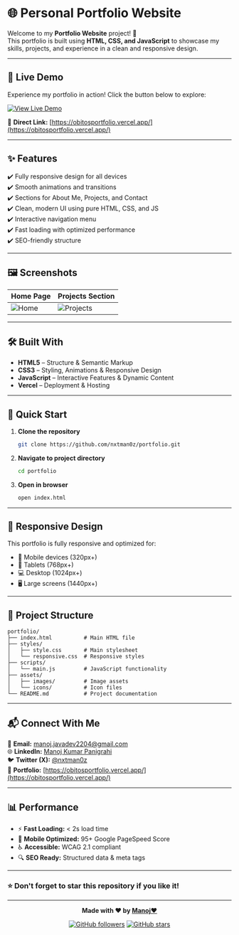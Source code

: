# 🌐 Personal Portfolio Website  
Welcome to my **Portfolio Website** project! 🎨  
This portfolio is built using **HTML, CSS, and JavaScript** to showcase my skills, projects, and experience in a clean and responsive design.  

---

## 🚀 Live Demo  
Experience my portfolio in action! Click the button below to explore:

[![View Live Demo](https://img.shields.io/badge/🌟%20View%20Demo-Live%20Portfolio-ff6b6b?style=for-the-badge&logo=vercel&logoColor=white)](https://obitosportfolio.vercel.app/)

🔗 **Direct Link:** [https://obitosportfolio.vercel.app/](https://obitosportfolio.vercel.app/)

---

## ✨ Features  
✔️ Fully responsive design for all devices  
✔️ Smooth animations and transitions  
✔️ Sections for About Me, Projects, and Contact  
✔️ Clean, modern UI using pure HTML, CSS, and JS  
✔️ Interactive navigation menu  
✔️ Fast loading with optimized performance  
✔️ SEO-friendly structure  

---

## 🖼️ Screenshots  
| Home Page | Projects Section |
|-----------|-------------------|
| ![Home](https://via.placeholder.com/400x200?text=Home+Preview) | ![Projects](https://via.placeholder.com/400x200?text=Projects+Preview) |

---

## 🛠️ Built With  
- **HTML5** – Structure & Semantic Markup  
- **CSS3** – Styling, Animations & Responsive Design  
- **JavaScript** – Interactive Features & Dynamic Content  
- **Vercel** – Deployment & Hosting  

---

## 🚀 Quick Start  
1. **Clone the repository**
   ```bash
   git clone https://github.com/nxtman0z/portfolio.git
   ```
2. **Navigate to project directory**
   ```bash
   cd portfolio
   ```
3. **Open in browser**
   ```bash
   open index.html
   ```

---

## 📱 Responsive Design  
This portfolio is fully responsive and optimized for:
- 📱 Mobile devices (320px+)
- 📱 Tablets (768px+)  
- 💻 Desktop (1024px+)
- 🖥️ Large screens (1440px+)

---

## 🎯 Project Structure  
```
portfolio/
├── index.html          # Main HTML file
├── styles/
│   ├── style.css       # Main stylesheet
│   └── responsive.css  # Responsive styles
├── scripts/
│   └── main.js         # JavaScript functionality
├── assets/
│   ├── images/         # Image assets
│   └── icons/          # Icon files
└── README.md           # Project documentation
```

---

## 📬 Connect With Me  
📧 **Email:** [manoj.javadev2204@gmail.com](mailto:manoj.javadev2204@gmail.com)  
🌐 **LinkedIn:** [Manoj Kumar Panigrahi](https://www.linkedin.com/in/manoj-kumar-panigrahi/)  
🐦 **Twitter (X):** [@nxtman0z](https://x.com/nxtman0z)  
💼 **Portfolio:** [https://obitosportfolio.vercel.app/](https://obitosportfolio.vercel.app/)

---

## 📊 Performance  
- ⚡ **Fast Loading:** < 2s load time
- 📱 **Mobile Optimized:** 95+ Google PageSpeed Score  
- ♿ **Accessible:** WCAG 2.1 compliant
- 🔍 **SEO Ready:** Structured data & meta tags

---

### ⭐ Don't forget to **star this repository** if you like it!  

---

<div align="center">

**Made with ❤️ by [Manoj♥️](https://github.com/nxtman0z)**

[![GitHub followers](https://img.shields.io/github/followers/nxtman0z?style=social)](https://github.com/nxtman0z)
[![GitHub stars](https://img.shields.io/github/stars/nxtman0z?style=social)](https://github.com/nxtman0z)

</div>
